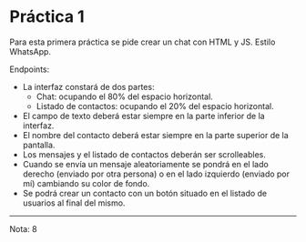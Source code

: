 # Práctica 1

Para esta primera práctica se pide crear un chat con HTML y JS. Estilo WhatsApp.

Endpoints:
- La interfaz constará de dos partes:
  - Chat: ocupando el 80% del espacio horizontal.
  - Listado de contactos: ocupando el 20% del espacio horizontal.
- El campo de texto deberá estar siempre en la parte inferior de la interfaz.
- El nombre del contacto deberá estar siempre en la parte superior de la pantalla.
- Los mensajes y el listado de contactos deberán ser scrolleables.
- Cuando se envía un mensaje aleatoriamente se pondrá en el lado derecho (enviado por otra persona) o en el lado izquierdo (enviado por mí) cambiando su color de fondo.
- Se podrá crear un contacto con un botón situado en el listado de usuarios al final del mismo.

-----------------------------
Nota: 8
